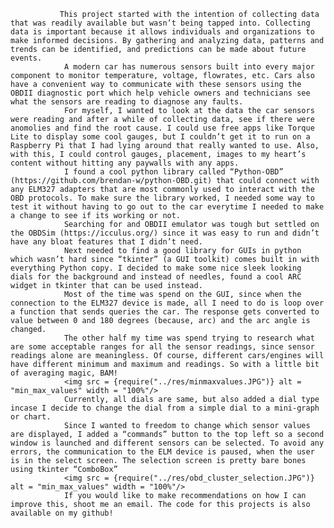                This project started with the intention of collecting data that was readily available but wasn’t being tapped into. Collecting data is important because it allows individuals and organizations to make informed decisions. By gathering and analyzing data, patterns and trends can be identified, and predictions can be made about future events.  
                A modern car has numerous sensors built into every major component to monitor temperature, voltage, flowrates, etc. Cars also have a convenient way to communicate with these sensors using the OBDII diagnostic port which help vehicle owners and technicians see what the sensors are reading to diagnose any faults. 
                For myself, I wanted to look at the data the car sensors were reading and after a while of collecting data, see if there were anomolies and find the root cause. I could use free apps like Torque Lite to display some cool gauges, but I couldn’t get it to run on a Raspberry Pi that I had lying around that really wanted to use. Also, with this, I could control gauges, placement, images to my heart’s content without hitting any paywalls with any apps.
                I found a cool python library called “Python-OBD” (https://github.com/brendan-w/python-OBD.git) that could connect with any ELM327 adapters that are most commonly used to interact with the OBD protocols. To make sure the library worked, I needed some way to test it without having to go out to the car everytime I needed to make a change to see if its working or not. 
                Searching for and OBDII emulator was tough but settled on the OBDSim (https://icculus.org/) since it was easy to run and didn’t have any bloat features that I didn’t need. 
                Next needed to find a good library for GUIs in python which wasn’t hard since “tkinter” (a GUI toolkit) comes built in with everything Python copy. I decided to make some nice sleek looking dials for the background and instead of needles, found a cool ARC widget in tkinter that can be used instead. 
                Most of the time was spend on the GUI, since when the connection to the ELM327 device is made, all I need to do is loop over a function that sends queries the car. The response gets converted to value between 0 and 180 degrees (because, arc) and the arc angle is changed. 
                The other half my time was spend trying to research what are some acceptable ranges for all the sensor readings, since sensor readings alone are meaningless. Of course, different cars/engines will have different minimum and maximum and readings. So with a little bit of averaging magic, BAM!
                <img src = {require("../res/minmaxvalues.JPG")} alt = "min_max_values" width = "100%"/>
                Currently, all dials are same, but also added a dial type incase I decide to change the dial from a simple dial to a mini-graph or chart.
                Since I wanted to freedom to change which sensor values are displayed, I added a “commands” button to the top left so a second window is launched and different sensors can be selected. To avoid any errors, the communication to the ELM device is paused, when the user is in the select screen. The selection screen is pretty bare bones using tkinter “ComboBox” 
                <img src = {require("../res/obd_cluster_selection.JPG")} alt = "min_max_values" width = "100%"/>
                If you would like to make recommendations on how I can improve this, shoot me an email. The code for this projects is also available on my github!
